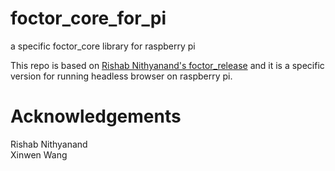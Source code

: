 # foctor_core_for_pi
a specific foctor_core library for raspberry pi

This repo is based on [Rishab Nithyanand's foctor_release](https://bitbucket.org/rishabn/foctor-release) and it is a specific version
for running headless browser on raspberry pi.

# Acknowledgements
  Rishab Nithyanand<br />
  Xinwen Wang


